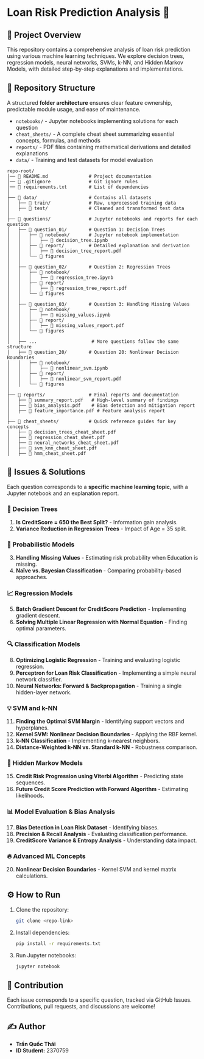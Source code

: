 # Loan Risk Prediction Analysis 🚀

## 📌 Project Overview
This repository contains a comprehensive analysis of loan risk prediction using various machine learning techniques. We explore decision trees, regression models, neural networks, SVMs, k-NN, and Hidden Markov Models, with detailed step-by-step explanations and implementations.

## 📂 Repository Structure
A structured **folder architecture** ensures clear feature ownership, predictable module usage, and ease of maintenance.

- `notebooks/` - Jupyter notebooks implementing solutions for each question
- `cheat_sheets/` - A complete cheat sheet summarizing essential concepts, formulas, and methods
- `reports/` - PDF files containing mathematical derivations and detailed explanations
- `data/` - Training and test datasets for model evaluation

```plaintext
repo-root/
│── 📜 README.md               # Project documentation
│── 📜 .gitignore              # Git ignore rules
│── 📜 requirements.txt        # List of dependencies
│
├── 📂 data/                   # Contains all datasets
│   ├── 📂 train/              # Raw, unprocessed training data
│   ├── 📂 test/               # Cleaned and transformed test data
│
├── 📂 questions/              # Jupyter notebooks and reports for each question
│   ├── 📂 question_01/        # Question 1: Decision Trees
│   │   ├── 📂 notebook/       # Jupyter notebook implementation
│   │   │   ├── 📄 decision_tree.ipynb
│   │   ├── 📂 report/         # Detailed explanation and derivation
│   │   │   ├── 📄 decision_tree_report.pdf
│   │   └── 📂 figures
│   │
│   ├── 📂 question_02/        # Question 2: Regression Trees
│   │   ├── 📂 notebook/       
│   │   │   ├── 📄 regression_tree.ipynb
│   │   ├── 📂 report/        
│   │   │   ├── 📄 regression_tree_report.pdf
│   │   └── 📂 figures
│   │
│   ├── 📂 question_03/        # Question 3: Handling Missing Values
│   │   ├── 📂 notebook/       
│   │   │   ├── 📄 missing_values.ipynb
│   │   ├── 📂 report/        
│   │   │   ├── 📄 missing_values_report.pdf
│   │   └── 📂 figures
│   │
│   ├── ...                    # More questions follow the same structure
│   ├── 📂 question_20/        # Question 20: Nonlinear Decision Boundaries
│   │   ├── 📂 notebook/       
│   │   │   ├── 📄 nonlinear_svm.ipynb
│   │   ├── 📂 report/        
│   │   │   ├── 📄 nonlinear_svm_report.pdf
│   │   └── 📂 figures
│   
├── 📂 reports/                # Final reports and documentation
│   ├── 📄 summary_report.pdf   # High-level summary of findings
│   ├── 📄 bias_analysis.pdf    # Bias detection and mitigation report
│   ├── 📄 feature_importance.pdf # Feature analysis report
│
├── 📂 cheat_sheets/           # Quick reference guides for key concepts
│   ├── 📄 decision_trees_cheat_sheet.pdf
│   ├── 📄 regression_cheat_sheet.pdf
│   ├── 📄 neural_networks_cheat_sheet.pdf
│   ├── 📄 svm_knn_cheat_sheet.pdf
│   ├── 📄 hmm_cheat_sheet.pdf
```

## 📝 Issues & Solutions
Each question corresponds to a **specific machine learning topic**, with a Jupyter notebook and an explanation report.

### 🌳 Decision Trees
1. **Is CreditScore = 650 the Best Split?** - Information gain analysis.
2. **Variance Reduction in Regression Trees** - Impact of Age = 35 split.

### 🎲 Probabilistic Models
3. **Handling Missing Values** - Estimating risk probability when Education is missing.
4. **Naïve vs. Bayesian Classification** - Comparing probability-based approaches.

### 📈 Regression Models
5. **Batch Gradient Descent for CreditScore Prediction** - Implementing gradient descent.
6. **Solving Multiple Linear Regression with Normal Equation** - Finding optimal parameters.

### 🔍 Classification Models
8. **Optimizing Logistic Regression** - Training and evaluating logistic regression.
9. **Perceptron for Loan Risk Classification** - Implementing a simple neural network classifier.
10. **Neural Networks: Forward & Backpropagation** - Training a single hidden-layer network.

### 💡 SVM and k-NN
11. **Finding the Optimal SVM Margin** - Identifying support vectors and hyperplanes.
12. **Kernel SVM: Nonlinear Decision Boundaries** - Applying the RBF kernel.
13. **k-NN Classification** - Implementing k-nearest neighbors.
14. **Distance-Weighted k-NN vs. Standard k-NN** - Robustness comparison.

### 🔄 Hidden Markov Models
15. **Credit Risk Progression using Viterbi Algorithm** - Predicting state sequences.
16. **Future Credit Score Prediction with Forward Algorithm** - Estimating likelihoods.

### 📊 Model Evaluation & Bias Analysis
17. **Bias Detection in Loan Risk Dataset** - Identifying biases.
18. **Precision & Recall Analysis** - Evaluating classification performance.
19. **CreditScore Variance & Entropy Analysis** - Understanding data impact.

### 🔥 Advanced ML Concepts
20. **Nonlinear Decision Boundaries** - Kernel SVM and kernel matrix calculations.

## ⚙️ How to Run
1. Clone the repository:
   ```sh
   git clone <repo-link>
   ```
2. Install dependencies:
   ```sh
   pip install -r requirements.txt
   ```
3. Run Jupyter notebooks:
   ```sh
   jupyter notebook
   ```

## 🤝 Contribution
Each issue corresponds to a specific question, tracked via GitHub Issues. Contributions, pull requests, and discussions are welcome!

## ✍️ Author
- **Trần Quốc Thái**  
- **ID Student:** 2370759
